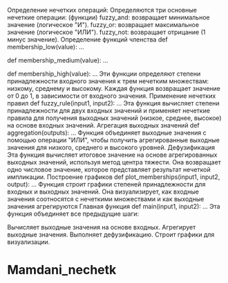 
Определение нечетких операций:
Определяются три основные нечеткие операции:
(функции)
fuzzy_and: возвращает минимальное значение (логическое "И").
fuzzy_or: возвращает максимальное значение (логическое "ИЛИ").
fuzzy_not: возвращает отрицание (1 минус значение).
Определение функций членства
def membership_low(value):
    ...

def membership_medium(value):
    ...

def membership_high(value):
    ...
Эти функции определяют степени принадлежности входного значения к трем нечетким множествам: низкому, среднему и высокому. Каждая функция возвращает значение от 0 до 1, в зависимости от входного значения.
Применение нечетких правил
def fuzzy_rule(input1, input2):
    ...
Эта функция вычисляет степени принадлежности для двух входных значений и применяет нечеткие правила для получения выходных значений (низкое, среднее, высокое) на основе входных значений.
Агрегация выходных значений
def aggregation(outputs):
    ...
Функция объединяет выходные значения с помощью операции "ИЛИ", чтобы получить агрегированные выходные значения для низкого, среднего и высокого уровней.
Дефузификация
Эта функция вычисляет итоговое значение на основе агрегированных выходных значений, используя метод центра тяжести. Она возвращает одно числовое значение, которое представляет результат нечеткой импликации.
Построение графиков
def plot_memberships(input1, input2, output):
    ...
Функция строит графики степеней принадлежности для входных и выходных значений. Она визуализирует, как входные значения соотносятся с нечеткими множествами и как выходные значения агрегируются
Главная функция
def main(input1, input2):
    ...
Эта функция объединяет все предыдущие шаги:

Вычисляет выходные значения на основе входных.
Агрегирует выходные значения.
Выполняет дефузификацию.
Строит графики для визуализации.
# Mamdani_nechetk

